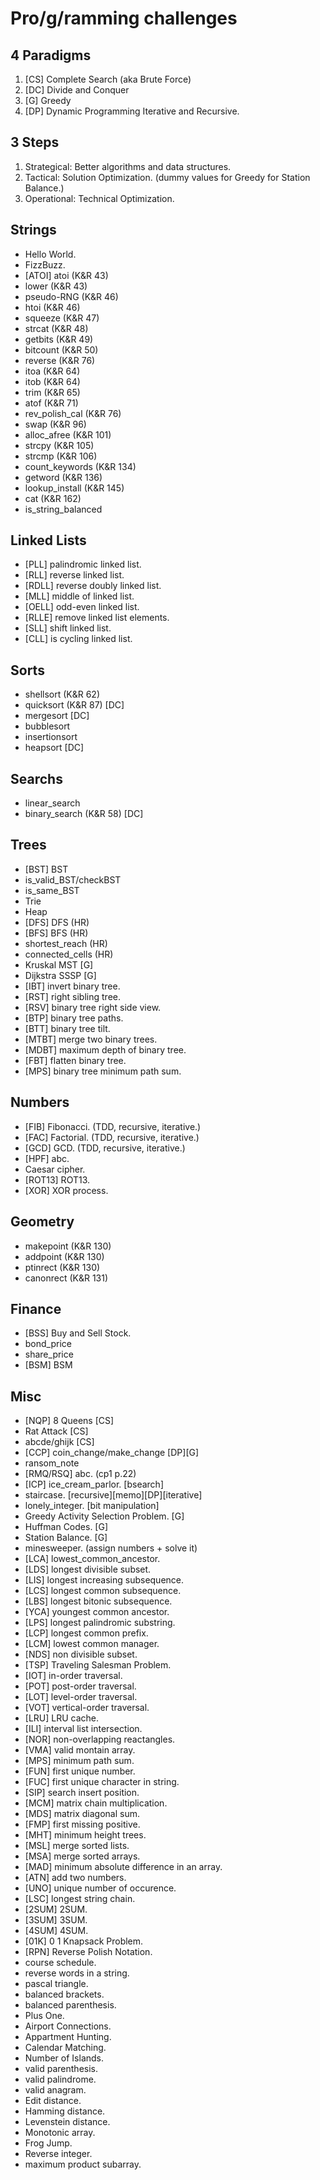 # Pro/g/ramming challenges
## 4 Paradigms
1. [CS] Complete Search (aka Brute Force)
2. [DC] Divide and Conquer
3. [G] Greedy
4. [DP] Dynamic Programming
Iterative and Recursive.
## 3 Steps
1. Strategical: Better algorithms and data structures.
2. Tactical: Solution Optimization. (dummy values for Greedy for Station Balance.)
3. Operational: Technical Optimization.
## Strings
* Hello World.
* FizzBuzz.
* \[ATOI\] atoi (K&R 43)
* lower (K&R 43)
* pseudo-RNG (K&R 46)
* htoi (K&R 46)
* squeeze (K&R 47)
* strcat (K&R 48)
* getbits (K&R 49)
* bitcount (K&R 50)
* reverse (K&R 76)
* itoa (K&R 64)
* itob (K&R 64)
* trim (K&R 65)
* atof (K&R 71)
* rev_polish_cal (K&R 76)
* swap (K&R 96)
* alloc_afree (K&R 101)
* strcpy (K&R 105)
* strcmp (K&R 106)
* count_keywords (K&R 134)
* getword (K&R 136)
* lookup_install (K&R 145)
* cat (K&R 162)
* is_string_balanced
## Linked Lists
* \[PLL\] palindromic linked list.
* \[RLL\] reverse linked list.
* \[RDLL\] reverse doubly linked list.
* \[MLL\] middle of linked list.
* \[OELL\] odd-even linked list.
* \[RLLE\] remove linked list elements.
* \[SLL\] shift linked list.
* \[CLL\] is cycling linked list.
## Sorts
* shellsort (K&R 62)
* quicksort (K&R 87) [DC]
* mergesort [DC]
* bubblesort
* insertionsort
* heapsort [DC]
## Searchs
* linear_search
* binary_search (K&R 58) [DC]
## Trees
* \[BST\] BST
* is_valid_BST/checkBST
* is_same_BST
* Trie
* Heap
* \[DFS\] DFS (HR)
* \[BFS\] BFS (HR)
* shortest_reach (HR)
* connected_cells (HR)
* Kruskal MST [G]
* Dijkstra SSSP [G]
* \[IBT\] invert binary tree.
* \[RST\] right sibling tree.
* \[RSV\] binary tree right side view.
* \[BTP\] binary tree paths.
* \[BTT\] binary tree tilt.
* \[MTBT\] merge two binary trees.
* \[MDBT\] maximum depth of binary tree.
* \[FBT\] flatten binary tree.
* \[MPS\] binary tree minimum path sum.
## Numbers
* \[FIB\] Fibonacci. (TDD, recursive, iterative.)
* \[FAC\] Factorial. (TDD, recursive, iterative.)
* \[GCD\] GCD. (TDD, recursive, iterative.)
* \[HPF\] abc.
* Caesar cipher.
* \[ROT13\] ROT13.
* \[XOR\] XOR process.
## Geometry
* makepoint (K&R 130)
* addpoint (K&R 130)
* ptinrect (K&R 130)
* canonrect (K&R 131)
## Finance
* \[BSS\] Buy and Sell Stock.
* bond_price
* share_price
* \[BSM\] BSM
## Misc
* \[NQP\] 8 Queens [CS]
* Rat Attack [CS]
* abcde/ghijk [CS]
* \[CCP\] coin_change/make_change [DP][G]
* ransom_note
* \[RMQ/RSQ\] abc. (cp1 p.22)
* \[ICP\] ice_cream_parlor. [bsearch]
* staircase. [recursive][memo][DP][iterative]
* lonely_integer. [bit manipulation]
* Greedy Activity Selection Problem. [G]
* Huffman Codes. [G]
* Station Balance. [G]
* minesweeper. (assign numbers + solve it)
* \[LCA\] lowest_common_ancestor.
* \[LDS\] longest divisible subset.
* \[LIS\] longest increasing subsequence.
* \[LCS\] longest common subsequence.
* \[LBS\] longest bitonic subsequence.
* \[YCA\] youngest common ancestor.
* \[LPS\] longest palindromic substring.
* \[LCP\] longest common prefix.
* \[LCM\] lowest common manager.
* \[NDS\] non divisible subset.
* \[TSP\] Traveling Salesman Problem.
* \[IOT\] in-order traversal.
* \[POT\] post-order traversal.
* \[LOT\] level-order traversal.
* \[VOT\] vertical-order traversal.
* \[LRU\] LRU cache.
* \[ILI\] interval list intersection.
* \[NOR\] non-overlapping reactangles.
* \[VMA\] valid montain array.
* \[MPS\] minimum path sum.
* \[FUN\] first unique number.
* \[FUC\] first unique character in string.
* \[SIP\] search insert position.
* \[MCM\] matrix chain multiplication.
* \[MDS\] matrix diagonal sum.
* \[FMP\] first missing positive.
* \[MHT\] minimum height trees.
* \[MSL\] merge sorted lists.
* \[MSA\] merge sorted arrays.
* \[MAD\] minimum absolute difference in an array.
* \[ATN\] add two numbers.
* \[UNO\] unique number of occurence.
* \[LSC\] longest string chain.
* \[2SUM\] 2SUM.
* \[3SUM\] 3SUM.
* \[4SUM\] 4SUM.
* \[01K\] 0 1 Knapsack Problem.
* \[RPN\] Reverse Polish Notation.
* course schedule.
* reverse words in a string.
* pascal triangle.
* balanced brackets.
* balanced parenthesis.
* Plus One.
* Airport Connections.
* Appartment Hunting.
* Calendar Matching.
* Number of Islands.
* valid parenthesis.
* valid palindrome.
* valid anagram.
* Edit distance.
* Hamming distance.
* Levenstein distance.
* Monotonic array.
* Frog Jump.
* Reverse integer.
* maximum product subarray.
